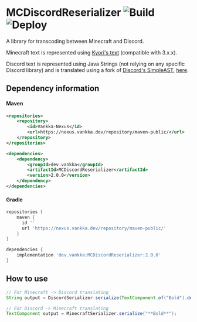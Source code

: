 # MCDiscordReserializer ![Build](https://github.com/Vankka/MCDiscordReserializer/workflows/Build/badge.svg) ![Deploy](https://github.com/Vankka/MCDiscordReserializer/workflows/Deploy/badge.svg)
A library for transcoding between Minecraft and Discord.

Minecraft text is represented using [Kyori's text](https://github.com/KyoriPowered/text) (compatible with 3.x.x).

Discord text is represented using Java Strings (not relying on any specific Discord library) 
and is translated using a fork of [Discord's SimpleAST](https://github.com/discordapp/SimpleAST), 
[here](https://github.com/Vankka/SimpleAST).

## Dependency information

#### Maven
```xml
<repositories>
    <repository>
        <id>Vankka-Nexus</id>
        <url>https://nexus.vankka.dev/repository/maven-public/</url>
    </repository>
</repositories>

<dependencies>
    <dependency>
        <groupId>dev.vankka</groupId>
        <artifactId>MCDiscordReserializer</artifactId>
        <version>2.0.0</version>
    </dependency>
</dependencies>
```

#### Gradle
```groovy
repositories {
    maven { 
      id ''
      url 'https://nexus.vankka.dev/repository/maven-public/' 
    }
}

dependencies {
    implementation 'dev.vankka:MCDiscordReserializer:2.0.0'
}
```

## How to use
```java
// For Minecraft -> Discord translating
String output = DiscordSerializer.serialize(TextComponent.of("Bold").decoration(TextDecoration.BOLD, true));

// For Discord -> Minecraft translating
TextComponent output = MinecraftSerializer.serialize("**Bold**");
```
